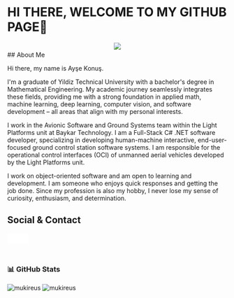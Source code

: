 # HI THERE, WELCOME TO MY GITHUB PAGE👋
<div id="header" align="center">
  <img src="https://media0.giphy.com/media/3SL41WtN5l9DNdPJGs/giphy.gif?cid=ecf05e47oiy01zb948w16vp3tp9j6hm4dj6948z5msrxk0gz&ep=v1_gifs_related&rid=giphy.gif&ct=ts" width="200"/>
</div>
## About Me

Hi there, my name is Ayşe Konuş.

I'm a graduate of Yildiz Technical University with a bachelor's degree in Mathematical Engineering. My academic journey seamlessly integrates these fields, providing me with a strong foundation in applied math, machine learning, deep learning, computer vision, and software development – all areas that align with my personal interests.

I work in the Avionic Software and Ground Systems team within the Light Platforms unit at Baykar Technology. I am a Full-Stack C# .NET software developer, specializing in developing human-machine interactive, end-user-focused ground control station software systems. I am responsible for the operational control interfaces (OCI) of unmanned aerial vehicles developed by the Light Platforms unit.

I work on object-oriented software and am open to learning and development. I am someone who enjoys quick responses and getting the job done. Since my profession is also my hobby, I never lose my sense of curiosity, enthusiasm, and determination.

## Social & Contact

[<img align="left" alt="linkedin | LinkedIn" width="24px" src="https://raw.githubusercontent.com/aysekonus/aysekonus/f3612fd5a0c5e3a54e051c82f47e57d21dc5f7fa/Ikons/linkedin.svg" />][linkedin]

[<img align="left" height="24" width="24" src="https://raw.githubusercontent.com/aysekonus/aysekonus/f3612fd5a0c5e3a54e051c82f47e57d21dc5f7fa/Ikons/instagram.svg" />][instagram]
<br />

[instagram]: https://www.instagram.com/ayseekonus
[linkedin]: https://www.linkedin.com/in/aysekonus/
<br />

### 📊 GitHub Stats

<img height="180em" align="center" src="https://github-readme-stats.vercel.app/api?username=aysekonus&show_icons=true&locale=en&theme=algolia&include_all_commits=true&count_private=true" alt="mukireus"/>
 
<img height="180em" align="center" src="https://github-readme-stats.vercel.app/api/top-langs?username=aysekonus&show_icons=true&locale=en&layout=compact&langs_count=8&theme=algolia" alt="mukireus"/>
